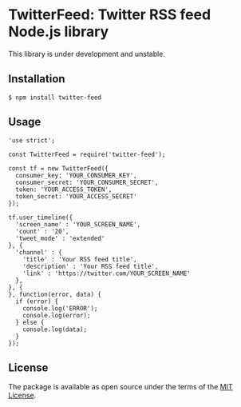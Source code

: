 # TwitterFeed: Twitter RSS feed Node.js library

This library is under development and unstable.

## Installation

```
$ npm install twitter-feed
```

## Usage

```nodejs
'use strict';

const TwitterFeed = require('twitter-feed');

const tf = new TwitterFeed({
  consumer_key: 'YOUR_CONSUMER_KEY',
  consumer_secret: 'YOUR_CONSUMER_SECRET',
  token: 'YOUR_ACCESS_TOKEN',
  token_secret: 'YOUR_ACCESS_SECRET'
});

tf.user_timeline({
  'screen_name' : 'YOUR_SCREEN_NAME',
  'count' : '20',
  'tweet_mode' : 'extended'
}, {
  'channel' : {
    'title' : 'Your RSS feed title',
    'description' : 'Your RSS feed title',
    'link' : 'https://twitter.com/YOUR_SCREEN_NAME'
  },
}, {
}, function(error, data) {
  if (error) {
    console.log('ERROR');
    console.log(error);
  } else {
    console.log(data);
  }
});
```

## License

The package is available as open source under the terms of the [MIT License](https://opensource.org/licenses/MIT).

